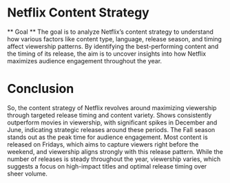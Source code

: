 # Netflix Content Strategy 

** Goal **
The goal is to analyze Netflix’s content strategy to understand how various factors like 
content type, language, release season, and timing affect viewership patterns. 
By identifying the best-performing content and the timing of its release, 
the aim is to uncover insights into how Netflix maximizes audience engagement throughout the year.

# Conclusion 

So, the content strategy of Netflix revolves around maximizing viewership through targeted release timing and content variety. 
Shows consistently outperform movies in viewership, with significant spikes in December and June, indicating strategic releases around these periods. 
The Fall season stands out as the peak time for audience engagement. Most content is released on Fridays, 
which aims to capture viewers right before the weekend, and viewership aligns strongly with this release pattern. 
While the number of releases is steady throughout the year, viewership varies, which suggests a focus on high-impact titles and optimal release timing over sheer volume.
